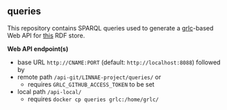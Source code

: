 ## queries

This repository contains SPARQL queries used to generate a [grlc](http://grlc.io/)-based Web API for [this](http://makingsense.liacs.nl/rdf4j-server/repositories/NC) RDF store.

**Web API endpoint(s)**
- base URL `http://CNAME:PORT` (default: `http://localhost:8088`) followed by
- remote path `/api-git/LINNAE-project/queries/` or
  - requires `GRLC_GITHUB_ACCESS_TOKEN` to be set
- local path `/api-local/`
  - requires `docker cp queries grlc:/home/grlc/`
